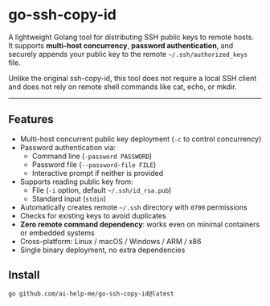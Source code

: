 # go-ssh-copy-id

A lightweight Golang tool for distributing SSH public keys to remote hosts.  
It supports **multi-host concurrency**, **password authentication**, and securely appends your public key to the remote `~/.ssh/authorized_keys` file.

Unlike the original ssh-copy-id, this tool does not require a local SSH client and does not rely on remote shell commands like cat, echo, or mkdir.

---

## Features

- Multi-host concurrent public key deployment (`-c` to control concurrency)  
- Password authentication via:
  - Command line (`-password PASSWORD`)
  - Password file (`--password-file FILE`)
  - Interactive prompt if neither is provided  
- Supports reading public key from:
  - File (`-i` option, default `~/.ssh/id_rsa.pub`)
  - Standard input (`stdin`)  
- Automatically creates remote `~/.ssh` directory with `0700` permissions  
- Checks for existing keys to avoid duplicates  
- **Zero remote command dependency**: works even on minimal containers or embedded systems  
- Cross-platform: Linux / macOS / Windows / ARM / x86  
- Single binary deployment, no extra dependencies  

## Install
 
```
go github.com/ai-help-me/go-ssh-copy-id@latest
```